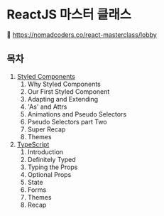 # ReactJS 마스터 클래스

🔗 https://nomadcoders.co/react-masterclass/lobby

## 목차

1. [Styled Components](./01_00_Style_Components.md)
    1. Why Styled Components
    2. Our First Styled Component
    3. Adapting and Extending
    4. 'As' and Attrs
    5. Animations and Pseudo Selectors
    6. Pseudo Selectors part Two
    7. Super Recap
    8. Themes
2. [TypeScript](./02_00_TypeScript.md)
    1. Introduction
    2. Definitely Typed
    3. Typing the Props
    4. Optional Props
    5. State
    6. Forms
    7. Themes
    8. Recap
